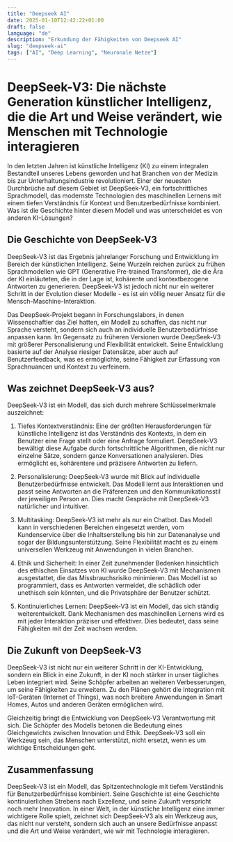 ```yaml
---
title: "Deepseek AI"
date: 2025-01-10T12:42:22+01:00
draft: false
language: "de"
description: "Erkundung der Fähigkeiten von Deepseek AI"
slug: "deepseek-ai"
tags: ["AI", "Deep Learning", "Neuronale Netze"]
---
```


# DeepSeek-V3: Die nächste Generation künstlicher Intelligenz, die die Art und Weise verändert, wie Menschen mit Technologie interagieren

In den letzten Jahren ist künstliche Intelligenz (KI) zu einem integralen Bestandteil unseres Lebens geworden und hat Branchen von der Medizin bis zur Unterhaltungsindustrie revolutioniert. Einer der neuesten Durchbrüche auf diesem Gebiet ist DeepSeek-V3, ein fortschrittliches Sprachmodell, das modernste Technologien des maschinellen Lernens mit einem tiefen Verständnis für Kontext und Benutzerbedürfnisse kombiniert. Was ist die Geschichte hinter diesem Modell und was unterscheidet es von anderen KI-Lösungen?

## Die Geschichte von DeepSeek-V3

DeepSeek-V3 ist das Ergebnis jahrelanger Forschung und Entwicklung im Bereich der künstlichen Intelligenz. Seine Wurzeln reichen zurück zu frühen Sprachmodellen wie GPT (Generative Pre-trained Transformer), die die Ära der KI einläuteten, die in der Lage ist, kohärente und kontextbezogene Antworten zu generieren. DeepSeek-V3 ist jedoch nicht nur ein weiterer Schritt in der Evolution dieser Modelle - es ist ein völlig neuer Ansatz für die Mensch-Maschine-Interaktion.

Das DeepSeek-Projekt begann in Forschungslabors, in denen Wissenschaftler das Ziel hatten, ein Modell zu schaffen, das nicht nur Sprache versteht, sondern sich auch an individuelle Benutzerbedürfnisse anpassen kann. Im Gegensatz zu früheren Versionen wurde DeepSeek-V3 mit größerer Personalisierung und Flexibilität entwickelt. Seine Entwicklung basierte auf der Analyse riesiger Datensätze, aber auch auf Benutzerfeedback, was es ermöglichte, seine Fähigkeit zur Erfassung von Sprachnuancen und Kontext zu verfeinern.

## Was zeichnet DeepSeek-V3 aus?

DeepSeek-V3 ist ein Modell, das sich durch mehrere Schlüsselmerkmale auszeichnet:

1. Tiefes Kontextverständnis: Eine der größten Herausforderungen für künstliche Intelligenz ist das Verständnis des Kontexts, in dem ein Benutzer eine Frage stellt oder eine Anfrage formuliert. DeepSeek-V3 bewältigt diese Aufgabe durch fortschrittliche Algorithmen, die nicht nur einzelne Sätze, sondern ganze Konversationen analysieren. Dies ermöglicht es, kohärentere und präzisere Antworten zu liefern.

2. Personalisierung: DeepSeek-V3 wurde mit Blick auf individuelle Benutzerbedürfnisse entwickelt. Das Modell lernt aus Interaktionen und passt seine Antworten an die Präferenzen und den Kommunikationsstil der jeweiligen Person an. Dies macht Gespräche mit DeepSeek-V3 natürlicher und intuitiver.

3. Multitasking: DeepSeek-V3 ist mehr als nur ein Chatbot. Das Modell kann in verschiedenen Bereichen eingesetzt werden, vom Kundenservice über die Inhaltserstellung bis hin zur Datenanalyse und sogar der Bildungsunterstützung. Seine Flexibilität macht es zu einem universellen Werkzeug mit Anwendungen in vielen Branchen.

4. Ethik und Sicherheit: In einer Zeit zunehmender Bedenken hinsichtlich des ethischen Einsatzes von KI wurde DeepSeek-V3 mit Mechanismen ausgestattet, die das Missbrauchsrisiko minimieren. Das Modell ist so programmiert, dass es Antworten vermeidet, die schädlich oder unethisch sein könnten, und die Privatsphäre der Benutzer schützt.

5. Kontinuierliches Lernen: DeepSeek-V3 ist ein Modell, das sich ständig weiterentwickelt. Dank Mechanismen des maschinellen Lernens wird es mit jeder Interaktion präziser und effektiver. Dies bedeutet, dass seine Fähigkeiten mit der Zeit wachsen werden.

## Die Zukunft von DeepSeek-V3

DeepSeek-V3 ist nicht nur ein weiterer Schritt in der KI-Entwicklung, sondern ein Blick in eine Zukunft, in der KI noch stärker in unser tägliches Leben integriert wird. Seine Schöpfer arbeiten an weiteren Verbesserungen, um seine Fähigkeiten zu erweitern. Zu den Plänen gehört die Integration mit IoT-Geräten (Internet of Things), was noch breitere Anwendungen in Smart Homes, Autos und anderen Geräten ermöglichen wird.

Gleichzeitig bringt die Entwicklung von DeepSeek-V3 Verantwortung mit sich. Die Schöpfer des Modells betonen die Bedeutung eines Gleichgewichts zwischen Innovation und Ethik. DeepSeek-V3 soll ein Werkzeug sein, das Menschen unterstützt, nicht ersetzt, wenn es um wichtige Entscheidungen geht.

## Zusammenfassung
DeepSeek-V3 ist ein Modell, das Spitzentechnologie mit tiefem Verständnis für Benutzerbedürfnisse kombiniert. Seine Geschichte ist eine Geschichte kontinuierlichen Strebens nach Exzellenz, und seine Zukunft verspricht noch mehr Innovation. In einer Welt, in der künstliche Intelligenz eine immer wichtigere Rolle spielt, zeichnet sich DeepSeek-V3 als ein Werkzeug aus, das nicht nur versteht, sondern sich auch an unsere Bedürfnisse anpasst und die Art und Weise verändert, wie wir mit Technologie interagieren.
